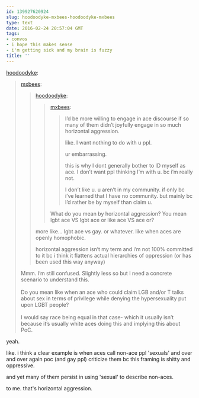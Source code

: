 ```yaml
---
id: 139927620924
slug: hoodoodyke-mxbees-hoodoodyke-mxbees
type: text
date: 2016-02-24 20:57:04 GMT
tags:
- convos
- i hope this makes sense
- i'm getting sick and my brain is fuzzy
title: ''
---
```

<p><a class="tumblr_blog" href="http://hoodoodyke.tumblr.com/post/139926889784">hoodoodyke</a>:</p>
<blockquote>
<p><a class="tumblr_blog" href="http://mxbees.tumblr.com/post/139926779554">mxbees</a>:</p>
<blockquote>
<p><a class="tumblr_blog" href="http://hoodoodyke.tumblr.com/post/139919728949">hoodoodyke</a>:</p>
<blockquote>
<p><a class="tumblr_blog" href="http://mxbees.tumblr.com/post/139878667944">mxbees</a>:</p>
<blockquote>
<p>I’d be more willing to engage in ace discourse if so many of them didn’t joyfully engage in so much horizontal aggression. </p>

<p>like. I want nothing to do with u ppl. </p>

<p>ur embarrassing. </p>

<p>this is why I dont generally bother to ID myself as ace. I don’t want ppl thinking I’m with u. bc i’m really not. </p>

<p>I don’t like u. u aren’t in my community. if only bc i’ve learned that I have no community. but mainly bc I’d rather be by myself than claim u.</p>
</blockquote>
<p>What do you mean by horizontal aggression? You mean lgbt ace VS lgbt ace or like ace VS ace or?</p>
</blockquote>
<p>more like… lgbt ace vs gay. or whatever. like when aces are openly homophobic.</p>

<p>horizontal aggression isn’t my term and i’m not 100% committed to it bc i think it flattens actual hierarchies of oppression (or has been used this way anyway)</p>
</blockquote>
<p>Mmm. I’m still confused. Slightly less so but I need a concrete scenario to understand this.<br><br>Do you mean like when an ace who could claim LGB and/or T talks about sex in terms of privilege while denying the hypersexuality put upon LGBT people?<br><br>I would say race being equal in that case- which it usually isn’t because it’s usually white aces doing this and implying this about PoC.</p>
</blockquote>

yeah. 

like. i think a clear example is when aces call non-ace ppl 'sexuals' and over and over again poc (and gay ppl) criticize them bc this framing is shitty and oppressive.

and yet many of them persist in using 'sexual' to describe non-aces.

to me. that's horizontal aggression.

